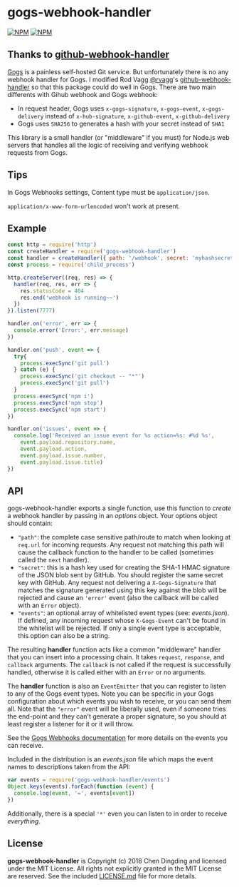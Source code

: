 # gogs-webhook-handler

[![NPM](https://nodei.co/npm/gogs-webhook-handler.png?downloads=true&downloadRank=true)](https://nodei.co/npm/gogs-webhook-handler/)
[![NPM](https://nodei.co/npm-dl/gogs-webhook-handler.png?months=6&height=3)](https://nodei.co/npm/gogs-webhook-handler/)

## Thanks to [github-webhook-handler](https://github.com/rvagg/github-webhook-handler)

[Gogs](https://gogs.io/) is a painless self-hosted Git service. But unfortunately there is no any webhook handler for Gogs. I modified Rod Vagg [@rvagg](https://twitter.com/rvagg)'s [github-webhook-handler](https://github.com/rvagg/github-webhook-handler) so that this package could do well in Gogs.
There are two main differents with Gihub webhook and Gogs webhook:
- In request header, Gogs uses `x-gogs-signature`, `x-gogs-event`, `x-gogs-delivery` instead of `x-hub-signature`, `x-github-event`, `x-github-delivery`
- Gogs uses `SHA256` to generates a hash with your secret instead of `SHA1`

This library is a small handler (or "middleware" if you must) for Node.js web servers that handles all the logic of receiving and verifying webhook requests from Gogs.

## Tips

In Gogs Webhooks settings, Content type must be `application/json`.

`application/x-www-form-urlencoded` won't work at present.

## Example

```js
const http = require('http')
const createHandler = require('gogs-webhook-handler')
const handler = createHandler({ path: '/webhook', secret: 'myhashsecret' })
const process = require('child_process')

http.createServer((req, res) => {
  handler(req, res, err => {
    res.statusCode = 404
    res.end('webhook is running~~')
  })
}).listen(7777)

handler.on('error', err => {
  console.error('Error:', err.message)
})

handler.on('push', event => {
  try{
    process.execSync('git pull')
  } catch (e) {
    process.execSync('git checkout -- "*"')
    process.execSync('git pull')
  }
  process.execSync('npm i')
  process.execSync('npm stop')
  process.execSync('npm start')
})

handler.on('issues', event => {
  console.log('Received an issue event for %s action=%s: #%d %s',
    event.payload.repository.name,
    event.payload.action,
    event.payload.issue.number,
    event.payload.issue.title)
})
```

## API

gogs-webhook-handler exports a single function, use this function to *create* a webhook handler by passing in an *options* object. Your options object should contain:

 * `"path"`: the complete case sensitive path/route to match when looking at `req.url` for incoming requests. Any request not matching this path will cause the callback function to the handler to be called (sometimes called the `next` handler).
 * `"secret"`: this is a hash key used for creating the SHA-1 HMAC signature of the JSON blob sent by GitHub. You should register the same secret key with GitHub. Any request not delivering a `X-Gogs-Signature` that matches the signature generated using this key against the blob will be rejected and cause an `'error'` event (also the callback will be called with an `Error` object).
 * `"events"`: an optional array of whitelisted event types (see: *events.json*). If defined, any incoming request whose `X-Gogs-Event` can't be found in the whitelist will be rejected. If only a single event type is acceptable, this option can also be a string.

The resulting **handler** function acts like a common "middleware" handler that you can insert into a processing chain. It takes `request`, `response`, and `callback` arguments. The `callback` is not called if the request is successfully handled, otherwise it is called either with an `Error` or no arguments.

The **handler** function is also an `EventEmitter` that you can register to listen to any of the Gogs event types. Note you can be specific in your Gogs configuration about which events you wish to receive, or you can send them all. Note that the `"error"` event will be liberally used, even if someone tries the end-point and they can't generate a proper signature, so you should at least register a listener for it or it will throw.

See the [Gogs Webhooks documentation](https://gogs.io/docs/features/webhook) for more details on the events you can receive.

Included in the distribution is an *events.json* file which maps the event names to descriptions taken from the API:

```js
var events = require('gogs-webhook-handler/events')
Object.keys(events).forEach(function (event) {
  console.log(event, '=', events[event])
})
```

Additionally, there is a special `'*'` even you can listen to in order to receive _everything_.

## License

**gogs-webhook-handler** is Copyright (c) 2018 Chen Dingding and licensed under the MIT License. All rights not explicitly granted in the MIT License are reserved. See the included [LICENSE.md](./LICENSE.md) file for more details.
